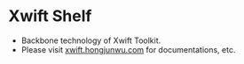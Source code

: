 # Xwift Shelf
* Backbone technology of Xwift Toolkit. 
* Please visit [xwift.hongjunwu.com](https://xwift.hongjunwu.com) for documentations, etc.

